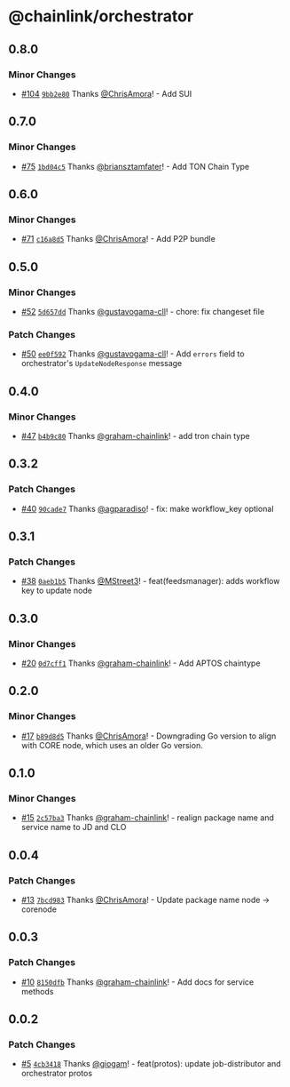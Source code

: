 # @chainlink/orchestrator

## 0.8.0

### Minor Changes

- [#104](https://github.com/smartcontractkit/chainlink-protos/pull/104) [`9bb2e80`](https://github.com/smartcontractkit/chainlink-protos/commit/9bb2e80174448a27978b13f6583ad561de4ff47a) Thanks [@ChrisAmora](https://github.com/ChrisAmora)! - Add SUI

## 0.7.0

### Minor Changes

- [#75](https://github.com/smartcontractkit/chainlink-protos/pull/75) [`1bd04c5`](https://github.com/smartcontractkit/chainlink-protos/commit/1bd04c5a9a4f045d99f129f60047ade3dc55d398) Thanks [@briansztamfater](https://github.com/briansztamfater)! - Add TON Chain Type

## 0.6.0

### Minor Changes

- [#71](https://github.com/smartcontractkit/chainlink-protos/pull/71) [`c16a8d5`](https://github.com/smartcontractkit/chainlink-protos/commit/c16a8d5880faf2d2cbd19e36ce06c20372439304) Thanks [@ChrisAmora](https://github.com/ChrisAmora)! - Add P2P bundle

## 0.5.0

### Minor Changes

- [#52](https://github.com/smartcontractkit/chainlink-protos/pull/52) [`5d657dd`](https://github.com/smartcontractkit/chainlink-protos/commit/5d657dd517379adea2e3c4408999cc804b953aa4) Thanks [@gustavogama-cll](https://github.com/gustavogama-cll)! - chore: fix changeset file

### Patch Changes

- [#50](https://github.com/smartcontractkit/chainlink-protos/pull/50) [`ee0f592`](https://github.com/smartcontractkit/chainlink-protos/commit/ee0f5924c05f80210887b42525524eef26809806) Thanks [@gustavogama-cll](https://github.com/gustavogama-cll)! - Add `errors` field to orchestrator's `UpdateNodeResponse` message

## 0.4.0

### Minor Changes

- [#47](https://github.com/smartcontractkit/chainlink-protos/pull/47) [`b4b9c80`](https://github.com/smartcontractkit/chainlink-protos/commit/b4b9c80fec56a47ca985dba9ea89dbbafad9e29d) Thanks [@graham-chainlink](https://github.com/graham-chainlink)! - add tron chain type

## 0.3.2

### Patch Changes

- [#40](https://github.com/smartcontractkit/chainlink-protos/pull/40) [`90cade7`](https://github.com/smartcontractkit/chainlink-protos/commit/90cade76ba4f9c594439b4bdf5e224c5e741e38c) Thanks [@agparadiso](https://github.com/agparadiso)! - fix: make workflow_key optional

## 0.3.1

### Patch Changes

- [#38](https://github.com/smartcontractkit/chainlink-protos/pull/38) [`0aeb1b5`](https://github.com/smartcontractkit/chainlink-protos/commit/0aeb1b5e0a3695a875d04251df25ae92cb3dc575) Thanks [@MStreet3](https://github.com/MStreet3)! - feat(feedsmanager): adds workflow key to update node

## 0.3.0

### Minor Changes

- [#20](https://github.com/smartcontractkit/chainlink-protos/pull/20) [`0d7cff1`](https://github.com/smartcontractkit/chainlink-protos/commit/0d7cff1e886bac8c7550b339e67f069ee4a682e1) Thanks [@graham-chainlink](https://github.com/graham-chainlink)! - Add APTOS chaintype

## 0.2.0

### Minor Changes

- [#17](https://github.com/smartcontractkit/chainlink-protos/pull/17) [`b89d8d5`](https://github.com/smartcontractkit/chainlink-protos/commit/b89d8d5c191cc4759450f55f1ba897f0dc0cc8d2) Thanks [@ChrisAmora](https://github.com/ChrisAmora)! - Downgrading Go version to align with CORE node, which uses an older Go version.

## 0.1.0

### Minor Changes

- [#15](https://github.com/smartcontractkit/chainlink-protos/pull/15) [`2c57ba3`](https://github.com/smartcontractkit/chainlink-protos/commit/2c57ba38a8029157148ab89b468972348a292b97) Thanks [@graham-chainlink](https://github.com/graham-chainlink)! - realign package name and service name to JD and CLO

## 0.0.4

### Patch Changes

- [#13](https://github.com/smartcontractkit/chainlink-protos/pull/13) [`7bcd983`](https://github.com/smartcontractkit/chainlink-protos/commit/7bcd9834ebc807a7eda939bc7cf0bbe59480bde1) Thanks [@ChrisAmora](https://github.com/ChrisAmora)! - Update package name node -> corenode

## 0.0.3

### Patch Changes

- [#10](https://github.com/smartcontractkit/chainlink-protos/pull/10) [`8150dfb`](https://github.com/smartcontractkit/chainlink-protos/commit/8150dfb75ad3df7681dc59f05b1ef7c2c2a1a6a6) Thanks [@graham-chainlink](https://github.com/graham-chainlink)! - Add docs for service methods

## 0.0.2

### Patch Changes

- [#5](https://github.com/smartcontractkit/chainlink-protos/pull/5) [`4cb3418`](https://github.com/smartcontractkit/chainlink-protos/commit/4cb341887f159095f98aaf7ba59f540f612b3ade) Thanks [@giogam](https://github.com/giogam)! - feat(protos): update job-distributor and orchestrator protos
